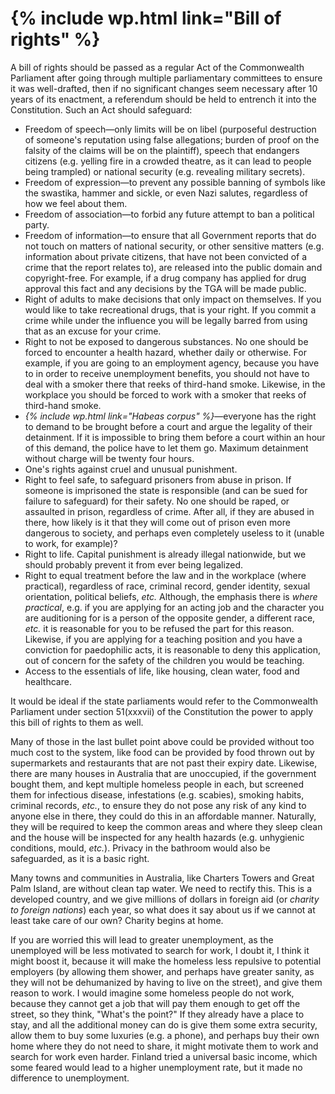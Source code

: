 {% include wp.html link="Bill of rights" %}
===============

A bill of rights should be passed as a regular Act of the Commonwealth Parliament after going through multiple parliamentary committees to ensure it was well-drafted, then if no significant changes seem necessary after 10 years of its enactment, a referendum should be held to entrench it into the Constitution. Such an Act should safeguard:

* Freedom of speech&mdash;only limits will be on libel (purposeful destruction of someone's reputation using false allegations; burden of proof on the falsity of the claims will be on the plaintiff), speech that endangers citizens (e.g. yelling fire in a crowded theatre, as it can lead to people being trampled) or national security (e.g. revealing military secrets).
* Freedom of expression&mdash;to prevent any possible banning of symbols like the swastika, hammer and sickle, or even Nazi salutes, regardless of how we feel about them. 
* Freedom of association&mdash;to forbid any future attempt to ban a political party. 
* Freedom of information&mdash;to ensure that all Government reports that do not touch on matters of national security, or other sensitive matters (e.g. information about private citizens, that have not been convicted of a crime that the report relates to), are released into the public domain and copyright-free. For example, if a drug company has applied for drug approval this fact and any decisions by the TGA will be made public.
* Right of adults to make decisions that only impact on themselves. If you would like to take recreational drugs, that is your right. If you commit a crime while under the influence you will be legally barred from using that as an excuse for your crime. 
* Right to not be exposed to dangerous substances. No one should be forced to encounter a health hazard, whether daily or otherwise. For example, if you are going to an employment agency, because you have to in order to receive unemployment benefits, you should not have to deal with a smoker there that reeks of third-hand smoke. Likewise, in the workplace you should be forced to work with a smoker that reeks of third-hand smoke. 
* *{% include wp.html link="Habeas corpus" %}*&mdash;everyone has the right to demand to be brought before a court and argue the legality of their detainment. If it is impossible to bring them before a court within an hour of this demand, the police have to let them go. Maximum detainment without charge will be twenty four hours.
* One's rights against cruel and unusual punishment. 
* Right to feel safe, to safeguard prisoners from abuse in prison. If someone is imprisoned the state is responsible (and can be sued for failure to safeguard) for their safety. No one should be raped, or assaulted in prison, regardless of crime. After all, if they are abused in there, how likely is it that they will come out of prison even more dangerous to society, and perhaps even completely useless to it (unable to work, for example)?
* Right to life. Capital punishment is already illegal nationwide, but we should probably prevent it from ever being legalized. 
* Right to equal treatment before the law and in the workplace (where practical), regardless of race, criminal record, gender identity, sexual orientation, political beliefs, _etc._ Although, the emphasis there is *where practical*, e.g. if you are applying for an acting job and the character you are auditioning for is a person of the opposite gender, a different race, _etc._ it is reasonable for you to be refused the part for this reason. Likewise, if you are applying for a teaching position and you have a conviction for paedophilic acts, it is reasonable to deny this application, out of concern for the safety of the children you would be teaching. 
* Access to the essentials of life, like housing, clean water, food and healthcare. 

It would be ideal if the state parliaments would refer to the Commonwealth Parliament under section 51(xxxvii) of the Constitution the power to apply this bill of rights to them as well.

Many of those in the last bullet point above could be provided without too much cost to the system, like food can be provided by food thrown out by supermarkets and restaurants that are not past their expiry date. Likewise, there are many houses in Australia that are unoccupied, if the government bought them, and kept multiple homeless people in each, but screened them for infectious disease, infestations (e.g. scabies), smoking habits, criminal records, _etc._, to ensure they do not pose any risk of any kind to anyone else in there, they could do this in an affordable manner. Naturally, they will be required to keep the common areas and where they sleep clean and the house will be inspected for any health hazards (e.g. unhygienic conditions, mould, _etc._). Privacy in the bathroom would also be safeguarded, as it is a basic right.

Many towns and communities in Australia, like Charters Towers and Great Palm Island, are without clean tap water. We need to rectify this. This is a developed country, and we give millions of dollars in foreign aid (or *charity to foreign nations*) each year, so what does it say about us if we cannot at least take care of our own? Charity begins at home. 

If you are worried this will lead to greater unemployment, as the unemployed will be less motivated to search for work, I doubt it, I think it might boost it, because it will make the homeless less repulsive to potential employers (by allowing them shower, and perhaps have greater sanity, as they will not be dehumanized by having to live on the street), and give them reason to work. I would imagine some homeless people do not work, because they cannot get a job that will pay them enough to get off the street, so they think, "What's the point?" If they already have a place to stay, and all the additional money can do is give them some extra security, allow them to buy some luxuries (e.g. a phone), and perhaps buy their own home where they do not need to share, it might motivate them to work and search for work even harder. Finland tried a universal basic income, which some feared would lead to a higher unemployment rate, but it made no difference to unemployment.